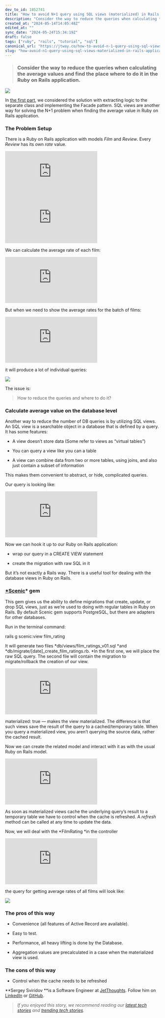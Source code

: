 ```yaml
---
dev_to_id: 1852741
title: "How to avoid N+1 query using SQL views (materialized) in Rails application"
description: "Consider the way to reduce the queries when calculating the average values and find the..."
created_at: "2024-05-14T14:05:48Z"
edited_at: ""
sync_date: "2024-05-24T15:34:19Z"
draft: false
tags: ["ruby", "rails", "tutorial", "sql"]
canonical_url: "https://jtway.co/how-to-avoid-n-1-query-using-sql-views-materialized-in-rails-application-7cf415cd112f"
slug: "how-avoid-n1-query-using-sql-views-materialized-in-rails-application-ruby"
---
```

> ### Consider the way to reduce the queries when calculating the average values and find the place where to do it in the Ruby on Rails application.

![](https://cdn-images-1.medium.com/max/2000/1*PFu0sdfOrNUXEiD_K0N_OA.png)

In [the first part](https://jtway.co/how-to-avoid-n-1-and-keep-your-ruby-on-rails-controller-clean-b8589c8c6d39), we considered the solution with extracting logic to the separate class and implementing the Facade pattern. SQL views are another way for solving the N+1 problem when finding the average value in Ruby on Rails application.

### The Problem Setup

There is a Ruby on Rails application with models *Film* and *Review*. Every *Review* has its own *rate* value.

 <iframe src="https://medium.com/media/b64ae2d8e4641a5ff543d0137ceb38e7" frameborder=0></iframe>

 <iframe src="https://medium.com/media/f63b70fd1f1dc17b7bd30daeab4afeb3" frameborder=0></iframe>

We can calculate the average rate of each film:

 <iframe src="https://medium.com/media/e331c9f7446336667bad5cd8510a4a53" frameborder=0></iframe>

But when we need to show the average rates for the batch of films:

 <iframe src="https://medium.com/media/f2e609f6da26cac8a58bafb8a246906d" frameborder=0></iframe>

it will produce a lot of individual queries:

![](https://cdn-images-1.medium.com/max/2800/0*2dySxfSa3iZxWQbc)

The issue is:
>  How to reduce the queries and where to do it?

### Calculate average value on the database level

Another way to reduce the number of DB queries is by utilizing SQL views. An SQL view is a searchable object in a database that is defined by a query. It has some features:

* A view doesn’t store data (Some refer to views as “virtual tables”)

* You can query a view like you can a table

* A view can combine data from two or more tables, using joins, and also just contain a subset of information

This makes them convenient to abstract, or hide, complicated queries.

Our query is looking like:

 <iframe src="https://medium.com/media/48870f241c8a5503cd4f7b82ecf1677a" frameborder=0></iframe>

Now we can hook it up to our Ruby on Rails application:

* wrap our query in a CREATE VIEW statement

* create the migration with raw SQL in it

But it’s not exactly a Rails way. There is a useful tool for dealing with the database views in Ruby on Rails.

### [*Scenic](https://github.com/scenic-views/scenic)* gem

This gem gives us the ability to define migrations that create, update, or drop SQL views, just as we’re used to doing with regular tables in Ruby on Rails. By default Scenic gem supports PostgreSQL, but there are adapters for other databases.

Run in the terminal command:

rails g scenic:view film_rating

It will generate two files *db/views/film_ratings_v01.sql *and *db/migrate/[date]_create_film_ratings.rb. *In the first one, we will place the raw SQL query. The second file will contain the migration to migrate/rollback the creation of our view.

 <iframe src="https://medium.com/media/087563711d22b960c9b141690562725f" frameborder=0></iframe>

materialized: true — makes the view materialized. The difference is that such views save the result of the query to a cached/temporary table. When you query a materialized view, you aren’t querying the source data, rather the cached result.

Now we can create the related model and interact with it as with the usual Ruby on Rails model.

 <iframe src="https://medium.com/media/868034e75d4ca408c81ccb83cec47b48" frameborder=0></iframe>

As soon as materialized views cache the underlying query’s result to a temporary table we have to control when the cache is refreshed. A *refresh* method can be called at any time to update the data.

Now, we will deal with the *FilmRating *in the controller

 <iframe src="https://medium.com/media/cc8d127c8d1de39a324300fb4cfab2ea" frameborder=0></iframe>

the query for getting average rates of all films will look like:

![](https://cdn-images-1.medium.com/max/5760/1*gxpTrWOHGSjVopmo5SpmbQ.png)

### The pros of this way

* Convenience (all features of Active Record are available).

* Easy to test.

* Performance, all heavy lifting is done by the Database.

* Aggregation values are precalculated in a case when the materialized view is used.

### The cons of this way

* Control when the cache needs to be refreshed

**Sergey Sviridov **is a Software Engineer at [JetThoughts](https://www.jetthoughts.com/). Follow him on [LinkedIn](https://www.linkedin.com/in/sergey-sviridov-83007199) or [GitHub](https://github.com/SviridovSV).
>  *If you enjoyed this story, we recommend reading our [latest tech stories](https://jtway.co/latest) and [trending tech stories](https://jtway.co/trending).*
